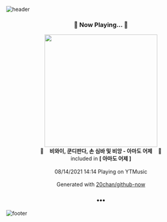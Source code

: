 ![header](https://capsule-render.vercel.app/api?type=wave&height=170&section=header&text=Hi.%20I'm%20SHIFT&fontColor=090707&fontAlignX=45&fontAlignY=65&fontSize=100)

<h3 align="center">🎵 Now Playing... 🎵</h3>
<p align="center">
  <a href="https://music.youtube.com/watch?v=Hgd1CwlGVY4">
    <img width="300" src="https://lh3.googleusercontent.com/3ZjKLGmIpXTqdZabOprZgchgl3TWV1zhB9tELxDgNZofk5mlVEsUzFJ7NF1ApkHMMCz1eJi_7X2ZdwOWJw">
  </a>
  <br>
  🎵&nbsp&nbsp&nbsp <b>비와이, 쿤디판다, 손 심바 및 비앙 - 아마도 어제</b> &nbsp&nbsp&nbsp🎵
  <br>
  included in <b>[ 아마도 어제 ]</b>
  
  <br />
  <br />
  08/14/2021 14:14 Playing on YTMusic
  <br />
  <br />
  Generated with <a href="https://github.com/20chan/github-now">20chan/github-now</a>
</p>

<h3 align="center">•••</h3>

![footer](https://capsule-render.vercel.app/api?type=wave&height=150&section=footer)

